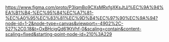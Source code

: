 https://www.figma.com/proto/P3lqmBo9CXsMRxfgXKsJtJ/%EC%9A%94%EA%B1%B4-%EC%95%84%EC%A7%81-%EC%A0%95%EC%83%81%EC%9D%B4%EC%97%90%EC%9A%94?node-id=1-2&node-type=canvas&viewport=-4902%2C-527%2C0.18&t=OxBHcjgQd61KtVhf-0&scaling=contain&content-scaling=fixed&starting-point-node-id=210%3A229
